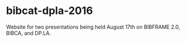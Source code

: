 # bibcat-dpla-2016
Website for two presentations being held August 17th on BIBFRAME 2.0, BIBCA, and DP.LA.
